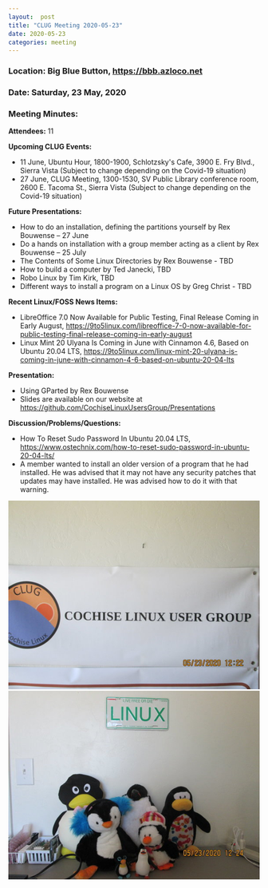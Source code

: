 ```yaml
---
layout:  post
title: "CLUG Meeting 2020-05-23"
date: 2020-05-23
categories: meeting
---
```


### Location: Big Blue Button, https://bbb.azloco.net

### Date: Saturday, 23 May, 2020

### Meeting Minutes:

**Attendees:** 11

**Upcoming CLUG Events:**

 * 11 June, Ubuntu Hour, 1800-1900, Schlotzsky's Cafe, 3900 E. Fry Blvd., Sierra Vista (Subject to change depending on the Covid-19 situation)
 * 27 June, CLUG Meeting, 1300-1530, SV Public Library conference room, 2600 E. Tacoma St., Sierra Vista (Subject to change depending on the Covid-19 situation)
 
**Future Presentations:**

 * How to do an installation, defining the partitions yourself by Rex Bouwense – 27 June
 * Do a hands on installation with a group member acting as a client by Rex Bouwense – 25 July
 * The Contents of Some Linux Directories by Rex Bouwense - TBD
 * How to build a computer by Ted Janecki, TBD
 * Robo Linux by Tim Kirk, TBD
 * Different ways to install a program on a Linux OS by Greg Christ - TBD

**Recent Linux/FOSS News Items:**

 * LibreOffice 7.0 Now Available for Public Testing, Final Release Coming in Early August, https://9to5linux.com/libreoffice-7-0-now-available-for-public-testing-final-release-coming-in-early-august
 * Linux Mint 20 Ulyana Is Coming in June with Cinnamon 4.6, Based on Ubuntu 20.04 LTS, https://9to5linux.com/linux-mint-20-ulyana-is-coming-in-june-with-cinnamon-4-6-based-on-ubuntu-20-04-lts

**Presentation:**

 * Using GParted by Rex Bouwense
 * Slides are available on our website at https://github.com/CochiseLinuxUsersGroup/Presentations

**Discussion/Problems/Questions:**

 * How To Reset Sudo Password In Ubuntu 20.04 LTS, https://www.ostechnix.com/how-to-reset-sudo-password-in-ubuntu-20-04-lts/
 * A member wanted to install an older version of a program that he had installed.  He was advised that it may not have any security patches that updates may have installed.  He was advised how to do it with that warning.

![alt text](https://raw.githubusercontent.com/CochiseLinuxUsersGroup/CochiseLinuxUsersGroup.github.io/master/images/rsz_clug_mtg_2020-05-23_1.jpg)
![alt text](https://raw.githubusercontent.com/CochiseLinuxUsersGroup/CochiseLinuxUsersGroup.github.io/master/images/rsz_clug_mtg_2020-05-23_2.jpg)
